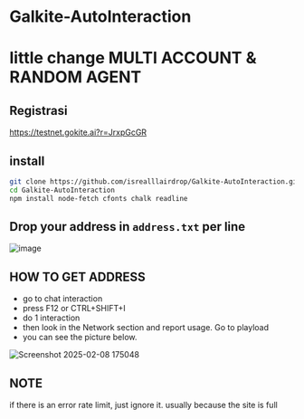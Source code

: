 # Galkite-AutoInteraction
# little change MULTI ACCOUNT & RANDOM AGENT

## Registrasi
https://testnet.gokite.ai?r=JrxpGcGR


## install
```bash
git clone https://github.com/isrealllairdrop/Galkite-AutoInteraction.git
cd Galkite-AutoInteraction
npm install node-fetch cfonts chalk readline
```

## Drop your address in ```address.txt``` per line
![image](https://github.com/user-attachments/assets/97ef2ec0-c43c-4c89-8eb8-2b89cee480de)

## HOW TO GET ADDRESS
- go to chat interaction
- press F12 or CTRL+SHIFT+I
- do 1 interaction
- then look in the Network section and report usage. Go to playload
- you can see the picture below.

![Screenshot 2025-02-08 175048](https://github.com/user-attachments/assets/d5475af7-e95a-41dc-b543-de71ff44558e)



## NOTE
if there is an error rate limit, just ignore it. usually because the site is full

